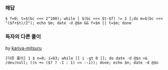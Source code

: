 ### 해답

```
$ f=0; t=$(bc <<< 2^100); while [ $(bc <<< $t-$f) != 1 ];do m=$(bc <<< "($f+$t)/2"); echo $m; date -d @$m && f=$m || t=$m; done
```

### 독자의 다른 풀이

by [kariya-mitsuru](https://github.com/kariya-mitsuru)

```
[다른 풀이] 1 $ n=0; i=63; while [[ i -gt 0 ]]; do date -d @$n >& /dev/null; ((n += ($? ? -1 : 1) << --i)); done; echo $n; date -d @$n
```
